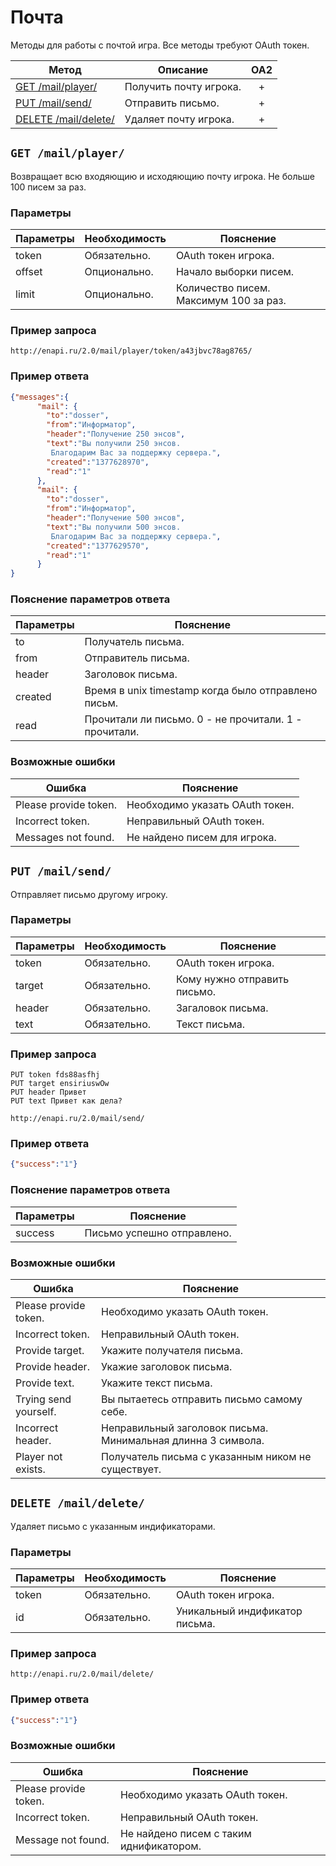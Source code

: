 Почта
==========
Методы для работы с почтой игра. Все методы требуют OAuth токен.

| Метод | Описание | OA2 |
| ----- | -------- |:---:|
| [GET /mail/player/](mail.md#get-mailplayer) | Получить почту игрока. | + |
| [PUT /mail/send/](mail.md#put-mailsend) | Отправить письмо. | + |
| [DELETE /mail/delete/](mail.md#put-mailsend) | Удаляет почту игрока. | + |

## ``` GET /mail/player/ ``` 
Возвращает всю входяющию и исходяющию почту игрока. Не больше 100 писем за раз.

### Параметры

| Параметры | Необходимость | Пояснение |
| --------- | ------------- | --------- |
| token     | Обязательно.  | OAuth токен игрока. |
| offset    | Опционально.  | Начало выборки писем. |
| limit     | Опционально.  | Количество писем. Максимум 100 за раз. |


### Пример запроса
``` 
http://enapi.ru/2.0/mail/player/token/a43jbvc78ag8765/
```

### Пример ответа 
```json 
{"messages":{
      "mail": {
        "to":"dosser",
        "from":"Информатор",
        "header":"Получение 250 энсов",
        "text":"Вы получили 250 энсов.
         Благодарим Вас за поддержку сервера.",
        "created":"1377628970",
        "read":"1"
      },
      "mail": {
        "to":"dosser",
        "from":"Информатор",
        "header":"Получение 500 энсов",
        "text":"Вы получили 500 энсов.
         Благодарим Вас за поддержку сервера.",
        "created":"1377629570",
        "read":"1"
      }
}
```
### Пояснение параметров ответа
| Параметры | Пояснение |
| --------- | --------- |
| to        | Получатель письма. |
| from      | Отправитель письма. |
| header    | Заголовок письма. |
| created   | Время в unix timestamp когда было отправлено письм. |
| read      | Прочитали ли письмо. 0 - не прочитали. 1 - прочитали. |

### Возможные ошибки
| Ошибка | Пояснение |
| ------ | --------- |
| Please provide token. | Необходимо указать OAuth токен. |
| Incorrect token. | Неправильный OAuth токен. |
| Messages not found. | Не найдено писем для игрока. |


## ``` PUT /mail/send/ ``` 
Отправляет письмо другому игроку.

### Параметры

| Параметры | Необходимость | Пояснение |
| --------- | ------------- | --------- |
| token     | Обязательно.  | OAuth токен игрока. |
| target    | Обязательно.  | Кому нужно отправить письмо. |
| header    | Обязательно.  | Загаловок письма. |
| text      | Обязательно.  | Текст письма. |

### Пример запроса
``` 
PUT token fds88asfhj
PUT target ensiriuswOw
PUT header Привет
PUT text Привет как дела?

http://enapi.ru/2.0/mail/send/
```

### Пример ответа 
```json 
{"success":"1"}
```

### Пояснение параметров ответа
| Параметры | Пояснение |
| --------- | --------- |
| success   | Письмо успешно отправлено. |

### Возможные ошибки
| Ошибка | Пояснение |
| ------ | --------- |
| Please provide token. | Необходимо указать OAuth токен. |
| Incorrect token. | Неправильный OAuth токен. |
| Provide target. | Укажите получателя письма. |
| Provide header. | Укажие заголовок письма. |
| Provide text. | Укажите текст письма. |
| Trying send yourself. | Вы пытаетесь отправить письмо самому себе. |
| Incorrect header. | Неправильный заголовок письма. Минимальная длинна 3 символа. |
| Player not exists. | Получатель письма с указанным ником не существует. |

## ``` DELETE /mail/delete/ ``` 
Удаляет письмо с указанным индификаторами.

### Параметры

| Параметры | Необходимость | Пояснение |
| --------- | ------------- | --------- |
| token     | Обязательно.  | OAuth токен игрока. |
| id        | Обязательно.  | Уникальный индификатор письма. |

### Пример запроса
``` 
http://enapi.ru/2.0/mail/delete/
```

### Пример ответа 
```json 
{"success":"1"}
```

### Возможные ошибки
| Ошибка | Пояснение |
| ------ | --------- |
| Please provide token. | Необходимо указать OAuth токен. |
| Incorrect token. | Неправильный OAuth токен. |
| Message not found. | Не найдено писем с таким иднификатором. |










